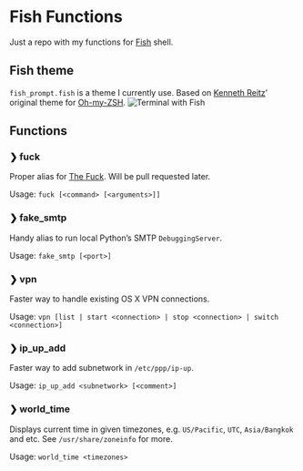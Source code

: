 # Fish Functions
Just a repo with my functions for [Fish](http://fishshell.com) shell.

## Fish theme
`fish_prompt.fish` is a theme I currently use. Based on [Kenneth Reitz](https://github.com/kennethreitz)’ original theme for [Oh-my-ZSH](https://github.com/robbyrussell/oh-my-zsh).
![Terminal with Fish](https://www.dropbox.com/s/vwvin6f5u3i5ult/%D0%A1%D0%BA%D1%80%D0%B8%D0%BD%D1%88%D0%BE%D1%82%202015-10-04%2003.11.10.png?dl=1)

## Functions

### ❯ fuck
Proper alias for [The Fuck](https://github.com/nvbn/thefuck). Will be pull requested later.

Usage: `fuck [<command> [<arguments>]]`

### ❯ fake_smtp
Handy alias to run local Python’s SMTP ``DebuggingServer``.

Usage: `fake_smtp [<port>]`

### ❯ vpn
Faster way to handle existing OS X VPN connections.

Usage: `vpn [list | start <connection> | stop <connection> | switch <connection>]`

### ❯ ip_up_add
Faster way to add subnetwork in `/etc/ppp/ip-up`.

Usage: `ip_up_add <subnetwork> [<comment>]`

### ❯ world_time
Displays current time in given timezones, e.g. `US/Pacific`, `UTC`, `Asia/Bangkok` and etc. See `/usr/share/zoneinfo` for more.

Usage: `world_time <timezones>`
